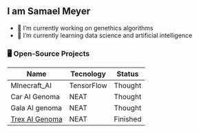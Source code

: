 ## I am Samael Meyer

- 🔭 I’m currently working on genethics algorithms
- 🌱 I’m currently learning data science and artificial intelligence

### 🖥️ Open-Source Projects
|     Name     | Tecnology  |    Status    |
|--------------|------------|--------------|
| MInecraft_AI | TensorFlow |    Thought   |
| Car AI Genoma| NEAT       |    Thought   |
| Gala AI genoma| NEAT      |    Thought   |
| [Trex AI Genoma](https://github.com/ignack354/t-rex_chrome_ai_genoma) | NEAT | Finished |
